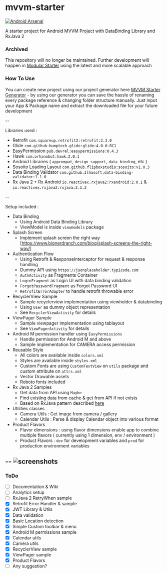 # mvvm-starter

[![Android Arsenal](https://img.shields.io/badge/Android%20Arsenal-MVVM%20Starter-blue.svg?style=flat)]()

A starter project for Android MVVM Project with DataBinding Library and RxJava 2

### Archived
This repository will no longer be maintained. Further development will happen in [Modular Starter](https://github.com/medigoid/ModularStarter) using the latest and more scalable approach

### How To Use 
You can create new project using our project generator here [MVVM Starter Generator](http://mvvm.flipbox.co.id) - by using our generator you can save the hassle of renaming every package reference & changing folder structure manually. Just input your App & Package name and extract the downloaded file for your future development

--

Libraries used :

* Retrofit `com.squareup.retrofit2:retrofit:2.3.0`
* Glide `com.github.bumptech.glide:glide:4.0.0-RC1`
* EasyPermission `pub.devrel:easypermissions:0.4.3`
* Hawk `com.orhanobut:hawk:2.0.1`
* Android Libraries ( `appcompat`, `design support`, `data binding`, etc )
* Sosoito Loading Layout `com.github.flipboxstudio:sosoito:v1.0.3`
* Data Binding Validator  `com.github.Ilhasoft:data-binding-validator:1.1.0`
* Rx Java 2 + Rx Android `io.reactivex.rxjava2:rxandroid:2.0.1` & `io.reactivex.rxjava2:rxjava:2.1.2`

--

Setup included :

* Data Binding
	* Using Android Data Binding Library
	* ViewModel is inside `viewmodels` package
* Splash Screen
	* Implement splash screen the right way [https://www.bignerdranch.com/blog/splash-screens-the-right-way/]
* Authentication Flow
	* Using Retrofit & ResponseInterceptor for request & response handling
	* Dummy API using `https://jsonplaceholder.typicode.com`
	* `AuthActivity` as Fragments Container
	* `LoginFragment` as Login UI with data binding validation
	* `ForgotPasswordFragment` as Forgot Password UI
	* `RetrofitErrorAdapter` to handle retrofit throwable error
* RecyclerView Sample
	* Sample recyclerview implementation using viewholder & databinding
	* Using `User` as dummy object representation
	* See `RecyclerViewActivity` for details
* ViewPager Sample
	* Sample viewpager implementation using tablayout
	* See `ViewPagerActivity` for details
* Android M permission handler using `EasyPermissions`
	* Handle permission for Android M and above
	* Sample implementation for CAMERA access permission
* Reusable Style
	* All colors are available inside `colors.xml`
	* Styles are available inside `styles.xml`
	* Custom Fonts are using `CustomTextView` on `utils` package and custom attribute on `attrs.xml`
	* Vector Drawable assets
	* Roboto fonts included
* Rx Java 2 Samples
    * Get data from API using `Maybe`
    * Find existing data from cache & get from API if not exists
    * Based on RxJava pattern described [here](https://medium.com/@andrew.kelly/rxjava-the-first-3-patterns-4c112a85b689)
* Utilities classes
	* Camera Utils : Get image from camera / gallery
	* Calendar Utils : Parse & display Calendar object into various format
* Product Flavors
    * Flavor dimensions : using flavor dimensions enable app to combine multiple flavors ( currently using 1 dimension, env / environment )
    * Product Flavors : `dev` for development variables and `prod` for production environment variables
	
--
![screenshots](https://puu.sh/v7Um1/e36c48b42f.png "Screenshots")
--

### ToDo

- [ ] Documentation & Wiki
- [ ] Analytics setup
- [ ] RxJava 2 RetryWhen sample
- [x] Retrofit Error Handler & sample
- [x] JWT Library & Utils
- [x] Data validation
- [x] Basic Location detection
- [x] Simple Custom toolbar & menu
- [x] Android M permissions sample
- [x] Calendar utils
- [x] Camera utils
- [x] RecyclerView sample
- [x] ViewPager sample
- [x] Product Flavors
- [ ] Any suggestion?
